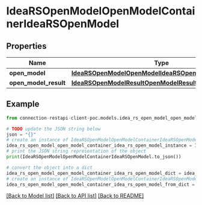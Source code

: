 # IdeaRSOpenModelOpenModelContainerIdeaRSOpenModel


## Properties

Name | Type | Description | Notes
------------ | ------------- | ------------- | -------------
**open_model** | [**IdeaRSOpenModelOpenModelIdeaRSOpenModel**](IdeaRSOpenModelOpenModelIdeaRSOpenModel.md) |  | [optional] 
**open_model_result** | [**IdeaRSOpenModelResultOpenModelResultIdeaRSOpenModel**](IdeaRSOpenModelResultOpenModelResultIdeaRSOpenModel.md) |  | [optional] 

## Example

```python
from connection-restapi-client-poc.models.idea_rs_open_model_open_model_container_idea_rs_open_model import IdeaRSOpenModelOpenModelContainerIdeaRSOpenModel

# TODO update the JSON string below
json = "{}"
# create an instance of IdeaRSOpenModelOpenModelContainerIdeaRSOpenModel from a JSON string
idea_rs_open_model_open_model_container_idea_rs_open_model_instance = IdeaRSOpenModelOpenModelContainerIdeaRSOpenModel.from_json(json)
# print the JSON string representation of the object
print(IdeaRSOpenModelOpenModelContainerIdeaRSOpenModel.to_json())

# convert the object into a dict
idea_rs_open_model_open_model_container_idea_rs_open_model_dict = idea_rs_open_model_open_model_container_idea_rs_open_model_instance.to_dict()
# create an instance of IdeaRSOpenModelOpenModelContainerIdeaRSOpenModel from a dict
idea_rs_open_model_open_model_container_idea_rs_open_model_from_dict = IdeaRSOpenModelOpenModelContainerIdeaRSOpenModel.from_dict(idea_rs_open_model_open_model_container_idea_rs_open_model_dict)
```
[[Back to Model list]](../README.md#documentation-for-models) [[Back to API list]](../README.md#documentation-for-api-endpoints) [[Back to README]](../README.md)


